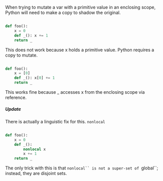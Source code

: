 When trying to mutate a var with a primitive value in an enclosing scope,
Python will need to make a copy to shadow the original.

```python

def foo():
    x = 0
    def _(): x += 1
    return _
```

This does not work because x holds a primitive value. Python requires a copy to
mutate.

```python

def foo():
    x = [0]
    def _(): x[0] += 1
    return _
```

This works fine because _ accesses x from the enclosing scope via reference.

##### Update

There is actually a linguistic fix for this. ```nonlocal```

```python

def foo():
    x = 0
    def _():
        nonlocal x
        x += 1
    return _
```

The only trick with this is that ```nonlocal`` is not a super-set of ```global``;
instead, they are disjoint sets.
